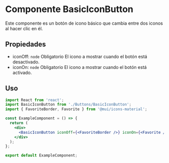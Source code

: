 # Componente BasicIconButton

Este componente es un botón de icono básico que cambia entre dos iconos al hacer clic en él.

## Propiedades

- iconOff: `node` 
Obligatorio
El icono a mostrar cuando el botón está desactivado.
- iconOn: `node`
Obligatorio
El icono a mostrar cuando el botón está activado.

## Uso

```jsx
import React from 'react';
import BasicIconButton from './Buttons/BasicIconButton';
import { FavoriteBorder, Favorite } from '@mui/icons-material';

const ExampleComponent = () => {
  return (
    <div>
      <BasicIconButton iconOff={<FavoriteBorder />} iconOn={<Favorite />} />
    </div>
  );
};

export default ExampleComponent;
```

